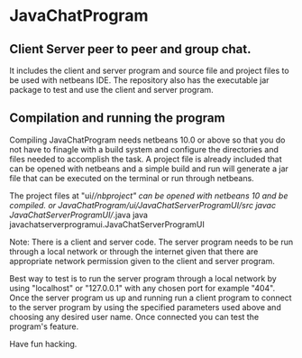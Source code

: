 # JavaChatProgram
## Client Server peer to peer and group chat.
It includes the client and server program and source file and project files to be used with netbeans IDE. The repository also has the executable jar package to test and use the client and server program.

## Compilation and running the program
Compiling JavaChatProgram needs netbeans 10.0 or above so that you do not have to finagle with a build system and configure the directories and files needed to accomplish the task. A project file is already included that can be opened with netbeans and a simple build and run will generate a jar file that can be executed on the terminal or run through netbeans.

The project files at "ui/*/nbproject" can be opened with netbeans 10 and be compiled.
or
JavaChatProgram/ui/JavaChatServerProgramUI/src
javac JavaChatServerProgramUI/*.java
java javachatserverprogramui.JavaChatServerProgramUI

Note: There is a client and server code. The server program needs to be run through a local network or through the internet given that there are appropriate network permission given to the client and server program.

Best way to test is to run the server program through a local network by using "localhost" or "127.0.0.1" with any chosen port for example "404".
Once the server program us up and running run a client program to connect to the server program by using the specified parameters used above and choosing any desired user name.
Once connected you can test the program's feature.

Have fun hacking.
